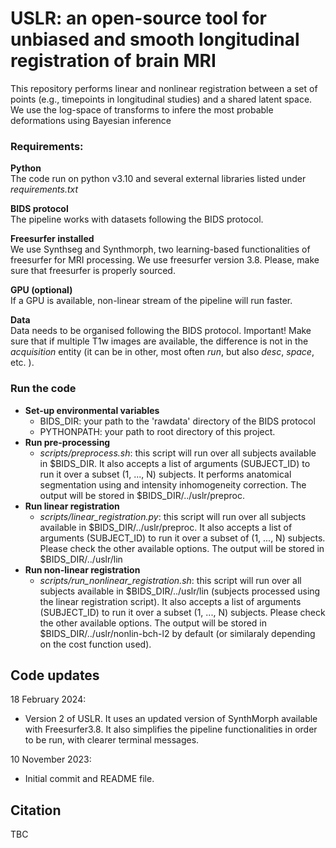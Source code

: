 # USLR: an open-source tool for unbiased and smooth longitudinal registration of brain MRI

This repository performs linear and nonlinear registration between a set of points (e.g., timepoints in longitudinal studies) and a shared latent space. We use the log-space of transforms to infere the most probable deformations using Bayesian inference


### Requirements:
**Python** <br />
The code run on python v3.10 and several external libraries listed under _requirements.txt_

**BIDS protocol** <br />
The pipeline works with datasets following the BIDS protocol. 

**Freesurfer installed**<br />
We use Synthseg and Synthmorph, two learning-based functionalities of freesurfer for MRI processing. We use freesurfer version 3.8. Please, make sure that freesurfer is properly sourced.

**GPU (optional)**<br />
If a GPU is available, non-linear stream of the pipeline will run faster.

**Data**<br />
Data needs to be organised following the BIDS protocol. Important! Make sure that
if multiple T1w images are available, the difference is not in the _acquisition_
entity (it can be in other, most often _run_, but also _desc_, _space_, etc. ). 
### Run the code
- **Set-up environmental variables** 
  - BIDS_DIR: your path to the 'rawdata' directory of the BIDS protocol
  - PYTHONPATH: your path to root directory of this project.
- **Run pre-processing**
   - _scripts/preprocess.sh_: this script will run over all subjects available in $BIDS_DIR. It also accepts a list of arguments (SUBJECT_ID) to run it over a subset (1, ..., N) subjects. It performs anatomical segmentation using and intensity inhomogeneity correction. The output will be stored in $BIDS_DIR/../uslr/preproc.
- **Run linear registration**
  - _scripts/linear_registration.py_: this script will run over all subjects available in $BIDS_DIR/../uslr/preproc. It also accepts a list of arguments (SUBJECT_ID) to run it over a subset of (1, ..., N) subjects. Please check the other available options. The output will be stored in $BIDS_DIR/../uslr/lin
- **Run non-linear registration**
  - _scripts/run_nonlinear_registration.sh_: this script will run over all subjects available in $BIDS_DIR/../uslr/lin (subjects processed using the linear registration script). It also accepts a list of arguments (SUBJECT_ID) to run it over a subset (1, ..., N) subjects. Please check the other available options. The output will be stored in $BIDS_DIR/../uslr/nonlin-bch-l2 by default (or similaraly depending on the cost function used).


## Code updates

18 February 2024:
- Version 2 of USLR. It uses an updated version of SynthMorph available with Freesurfer3.8. It also simplifies the pipeline functionalities in order to be run, with clearer terminal messages.

10 November 2023:
- Initial commit and README file.



## Citation
TBC



